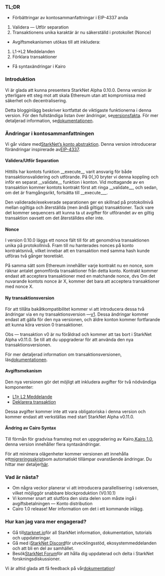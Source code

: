 ### TL;DR

* Förbättringar av kontosammanfattningar i EIP-4337 anda

1. Validera — Utför separation
2. Transaktionens unika karaktär är nu säkerställd i protokollet (Nonce)

* Avgiftsmekanismen utökas till att inkludera:

1. L1→L2 Meddelanden
2. Förklara transaktioner

* Få syntaxändringar i Kairo

### Introduktion

Vi är glada att kunna presentera StarkNet Alpha 0.10.0. Denna version är ytterligare ett steg mot att skala Ethereum utan att kompromissa med säkerhet och decentralisering.

Detta blogginlägg beskriver kortfattat de viktigaste funktionerna i denna version. För den fullständiga listan över ändringar, se[versionsfakta](https://github.com/starkware-libs/cairo-lang/releases). För mer detaljerad information, se[dokumentationen](https://docs.starknet.io/).

### Ändringar i kontosammanfattningen

Vi går vidare med[StarkNet’s konto abstraktion](https://community.starknet.io/t/starknet-account-abstraction-model-part-1/781). Denna version introducerar förändringar inspirerade av[EIP-4337](https://eips.ethereum.org/EIPS/eip-4337).

#### Validera/Utför Separation

Hittills har kontots funktion \_\_execute\_\_ varit ansvarig för både transaktionsvalidering och utförande. På 0{,}0 bryter vi denna koppling och inför en separat \_\_validate\_\_ funktion i konton. Vid mottagande av en transaktion kommer kontots kontrakt först att ringa \_\_validate\_\_, och sedan, om det är framgångsrikt, fortsätta till \_\_execute\_\_\_.

Den validerade/exekverade separationen ger en skillnad på protokollnivå mellan ogiltiga och återställda (men ändå giltiga) transaktioner. Tack vare det kommer sequencers att kunna ta ut avgifter för utförandet av en giltig transaktion oavsett om det återställdes eller inte.

#### Nonce

I version 0.10.0 läggs ett nonce fält till för att genomdriva transaktionen unika på protokollnivå. Fram till nu hanterades nonces på konto kontraktsnivå, vilket innebar att en transaktion med samma hash kunde utföras två gånger teoretiskt.

På samma sätt som Ethereum innehåller varje kontrakt nu en nonce, som räknar antalet genomförda transaktioner från detta konto. Kontrakt kommer endast att acceptera transaktioner med en matchande nonce, dvs Om det nuvarande kontots nonce är X, kommer det bara att acceptera transaktioner med nonce X.

#### Ny transaktionsversion

För att tillåta bakåtkompatibilitet kommer vi att introducera dessa två ändringar via en ny transaktionsversion —[v1](https://docs.starknet.io/docs/Blocks/transactions/#invoke-transaction-version-1%5C). Dessa ändringar kommer endast att gälla för den nya versionen, och äldre konton kommer fortfarande att kunna köra version 0 transaktioner.

Obs — transaktion v0 är nu föråldrad och kommer att tas bort i StarkNet Alpha v0.11.0. Se till att du uppgraderar för att använda den nya transaktionsversionen.

För mer detaljerad information om transaktionsversionen, läs[dokumentationen](https://docs.starknet.io/docs/Blocks/transactions/#invoke-transaction-version-1%5C).

#### Avgiftsmekanism

Den nya versionen gör det möjligt att inkludera avgifter för två nödvändiga komponenter:

* [L1≥ L2 Meddelande](https://docs.starknet.io/docs/L1-L2%20Communication/messaging-mechanism#l1--l2-message-fees)
* [Deklarera transaktion](https://docs.starknet.io/docs/Blocks/transactions#declare-transaction)

Dessa avgifter kommer inte att vara obligatoriska i denna version och kommer endast att verkställas med start StarkNet Alpha v0.11.0.

#### Ändring av Cairo Syntax

Till förmån för gradvisa framsteg mot en uppgradering av Kairo,[Kairo 1.0](https://www.youtube.com/watch?v=Ny4Rv6ztINU), denna version innehåller flera syntaxändringar.

För att minimera olägenheter kommer versionen att innehålla ett[migreringsskript](https://www.youtube.com/watch?v=kXs59zaQrsc)som automatiskt tillämpar ovanstående ändringar. Du hittar mer detaljer[här](https://github.com/starkware-libs/cairo-lang/releases).

### Vad är nästa?

* Om några veckor planerar vi att introducera parallellisering i sekvensen, vilket möjliggör snabbare blockproduktion (V0.10.1)
* Vi kommer snart att slutföra den sista delen som måste ingå i avgiftsbetalningen — Konto distribution
* Cairo 1.0 release! Mer information om det i ett kommande inlägg.

### Hur kan jag vara mer engagerad?

* Gå till[starknet.io](https://starknet.io/)för all StarkNet information, dokumentation, tutorials och uppdateringar.
* Gå med i[StarkNet Discord](http://starknet.io/discord)för utvecklingsstöd, ekosystemmeddelanden och att bli en del av samhället.
* Besök[StarkNet Forum](http://community.starknet.io/)för att hålla dig uppdaterad och delta i StarkNet forskningsdiskussioner.

Vi är alltid glada att få feedback på vår[dokumentation](https://docs.starknet.io/)!